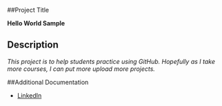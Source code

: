 ##Project Title

**Hello World Sample**


## Description

*This project is to help students practice using GitHub. Hopefully as I take more courses, I can put more upload more projects.*


##Additional Documentation

- [LinkedIn](https://www.linkedin.com/in/jacob-robin-33b395207/)
